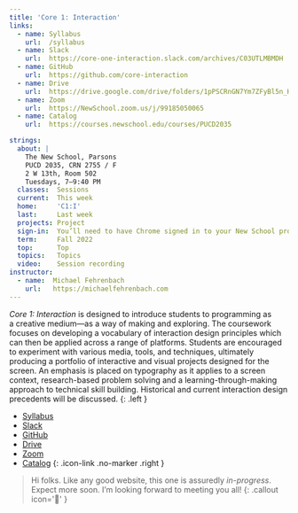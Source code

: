 ```yaml
---
title: 'Core 1: Interaction'
links:
  - name: Syllabus
    url:  /syllabus
  - name: Slack
    url:  https://core-one-interaction.slack.com/archives/C03UTLMBMDH
  - name: GitHub
    url:  https://github.com/core-interaction
  - name: Drive
    url:  https://drive.google.com/drive/folders/1pPSCRnGN7Ym7ZFyBl5n_HvKvArrpo_B6
  - name: Zoom
    url:  https://NewSchool.zoom.us/j/99185050065
  - name: Catalog
    url:  https://courses.newschool.edu/courses/PUCD2035

strings:
  about: |
    The New School, Parsons
    PUCD 2035, CRN 2755 / F
    2 W 13th, Room 502
    Tuesdays, 7–9:40 PM
  classes:  Sessions
  current:  This week
  home:     'C1:I'
  last:     Last week
  projects: Project
  sign-in:  You’ll need to have Chrome signed in to your New School profile to see this in-page.
  term:     Fall 2022
  top:      Top
  topics:   Topics
  video:    Session recording
instructor:
  - name:  Michael Fehrenbach
    url:   https://michaelfehrenbach.com
---
```




*Core 1: Interaction* is designed to introduce students to programming as a creative medium—as a way of making and exploring. The coursework focuses on developing a vocabulary of interaction design principles which can then be applied across a range of platforms. Students are encouraged to experiment with various media, tools, and techniques, ultimately producing a portfolio of interactive and visual projects designed for the screen. An emphasis is placed on typography as it applies to a screen context, research-based problem solving and a learning-through-making approach to technical skill building. Historical and current interaction design precedents will be discussed.
{: .left }

* [Syllabus](/syllabus)
* [Slack](https://core-one-interaction.slack.com/archives/C03UTLMBMDH)
* [GitHub](https://github.com/core-interaction)
* [Drive](https://drive.google.com/drive/folders/1pPSCRnGN7Ym7ZFyBl5n_HvKvArrpo_B6)
* [Zoom](https://NewSchool.zoom.us/j/99185050065)
* [Catalog](https://courses.newschool.edu/courses/PUCD2035)
{: .icon-link .no-marker .right }

> Hi folks. Like any good website, this one is assuredly *in-progress*. Expect more soon. I’m looking forward to meeting you all!
{: .callout icon='👋' }
